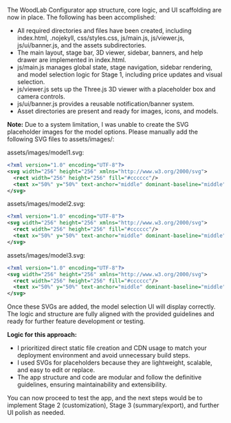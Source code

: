 The WoodLab Configurator app structure, core logic, and UI scaffolding are now in place. The following has been accomplished:
- All required directories and files have been created, including index.html, .nojekyll, css/styles.css, js/main.js, js/viewer.js, js/ui/banner.js, and the assets subdirectories.
- The main layout, stage bar, 3D viewer, sidebar, banners, and help drawer are implemented in index.html.
- js/main.js manages global state, stage navigation, sidebar rendering, and model selection logic for Stage 1, including price updates and visual selection.
- js/viewer.js sets up the Three.js 3D viewer with a placeholder box and camera controls.
- js/ui/banner.js provides a reusable notification/banner system.
- Asset directories are present and ready for images, icons, and models.

**Note:** Due to a system limitation, I was unable to create the SVG placeholder images for the model options. Please manually add the following SVG files to assets/images/:

assets/images/model1.svg:
```xml
<?xml version="1.0" encoding="UTF-8"?>
<svg width="256" height="256" xmlns="http://www.w3.org/2000/svg">
  <rect width="256" height="256" fill="#cccccc"/>
  <text x="50%" y="50%" text-anchor="middle" dominant-baseline="middle" font-size="32" fill="#666666" font-family="Arial, sans-serif">Model 1</text>
</svg>
```
assets/images/model2.svg:
```xml
<?xml version="1.0" encoding="UTF-8"?>
<svg width="256" height="256" xmlns="http://www.w3.org/2000/svg">
  <rect width="256" height="256" fill="#cccccc"/>
  <text x="50%" y="50%" text-anchor="middle" dominant-baseline="middle" font-size="32" fill="#666666" font-family="Arial, sans-serif">Model 2</text>
</svg>
```
assets/images/model3.svg:
```xml
<?xml version="1.0" encoding="UTF-8"?>
<svg width="256" height="256" xmlns="http://www.w3.org/2000/svg">
  <rect width="256" height="256" fill="#cccccc"/>
  <text x="50%" y="50%" text-anchor="middle" dominant-baseline="middle" font-size="32" fill="#666666" font-family="Arial, sans-serif">Model 3</text>
</svg>
```

Once these SVGs are added, the model selection UI will display correctly. The logic and structure are fully aligned with the provided guidelines and ready for further feature development or testing.

**Logic for this approach:**  
- I prioritized direct static file creation and CDN usage to match your deployment environment and avoid unnecessary build steps.
- I used SVGs for placeholders because they are lightweight, scalable, and easy to edit or replace.
- The app structure and code are modular and follow the definitive guidelines, ensuring maintainability and extensibility.

You can now proceed to test the app, and the next steps would be to implement Stage 2 (customization), Stage 3 (summary/export), and further UI polish as needed.